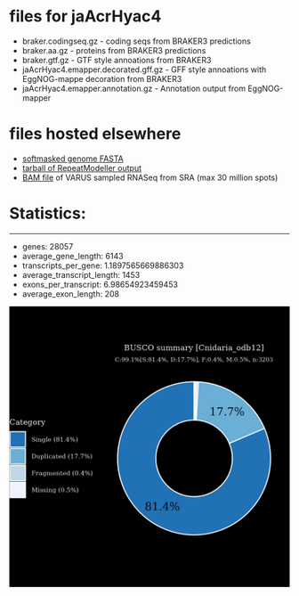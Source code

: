 # files for jaAcrHyac4

* braker.codingseq.gz - coding seqs from BRAKER3 predictions
* braker.aa.gz - proteins from BRAKER3 predictions
* braker.gtf.gz - GTF style annoations from BRAKER3
* jaAcrHyac4.emapper.decorated.gff.gz - GFF style annoations with EggNOG-mappe decoration from BRAKER3
* jaAcrHyac4.emapper.annotation.gz - Annotation output from EggNOG-mapper

# files hosted elsewhere
* [softmasked genome FASTA](https://asg_hubs.cog.sanger.ac.uk/jaAcrHyac4/jaAcrHyac4.fa.masked)
* [tarball of RepeatModeller output](https://asg_hubs.cog.sanger.ac.uk/jaAcrHyac4/jaAcrHyac4.tar.xz)
* [BAM file](https://asg_hubs.cog.sanger.ac.uk/jaAcrHyac4/VARUS_modified.bam) of VARUS sampled RNASeq from SRA (max 30 million spots)

# Statistics:

---
 * genes: 28057
 * average_gene_length: 6143
 * transcripts_per_gene: 1.1897565669886303
 * average_transcript_length: 1453
 * exons_per_transcript: 6.98654923459453
 * average_exon_length: 208


![Plot of BUSCO results](jaAcrHyac4_busco.jpeg)

